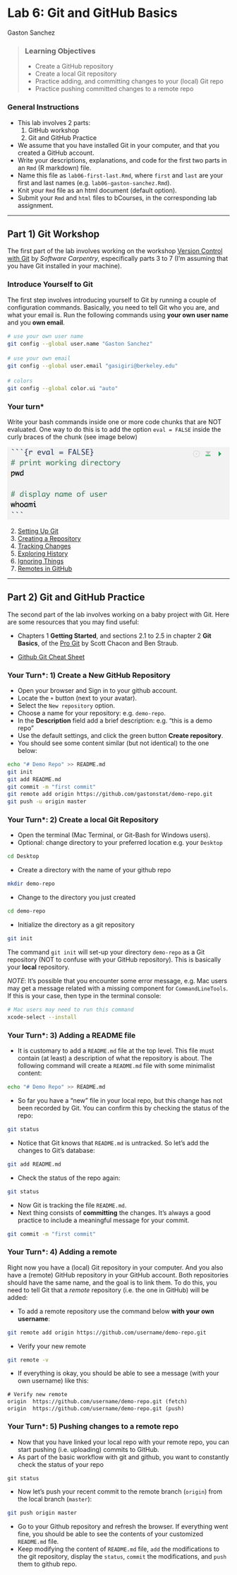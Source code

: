 Lab 6: Git and GitHub Basics
================
Gaston Sanchez

> ### Learning Objectives
> 
>   - Create a GitHub repository
>   - Create a local Git repository
>   - Practice adding, and committing changes to your (local) Git repo
>   - Practice pushing committed changes to a remote repo

### General Instructions

  - This lab involves 2 parts:
    1.  GitHub workshop
    2.  Git and GitHub Practice
  - We assume that you have installed Git in your computer, and that you
    created a GitHub account.
  - Write your descriptions, explanations, and code for the first two
    parts in an `Rmd` (R markdown) file.
  - Name this file as `lab06-first-last.Rmd`, where `first` and `last`
    are your first and last names (e.g. `lab06-gaston-sanchez.Rmd`).
  - Knit your `Rmd` file as an html document (default option).
  - Submit your `Rmd` and `html` files to bCourses, in the corresponding
    lab assignment.

-----

## Part 1) Git Workshop

The first part of the lab involves working on the workshop [Version
Control with Git](http://swcarpentry.github.io/git-novice/) by *Software
Carpentry*, especifically parts 3 to 7 (I’m assuming that you have Git
installed in your machine).

### Introduce Yourself to Git

The first step involves introducing yourself to Git by running a couple
of configuration commands. Basically, you need to tell Git who you are,
and what your email is. Run the following commands using **your own user
name** and you **own email**.

``` bash
# use your own user name
git config --global user.name "Gaston Sanchez"

# use your own email
git config --global user.email "gasigiri@berkeley.edu"

# colors
git config --global color.ui "auto"
```

### Your turn\*

Write your bash commands inside one or more code chunks that are NOT
evaluated. One way to do this is to add the option `eval = FALSE` inside
the curly braces of the chunk (see image below)

![](lab05-images/unevaluated-chunk.png)

2.  [Setting Up Git](http://swcarpentry.github.io/git-novice/02-setup/)
3.  [Creating a
    Repository](http://swcarpentry.github.io/git-novice/03-create/)
4.  [Tracking
    Changes](http://swcarpentry.github.io/git-novice/04-changes/)
5.  [Exploring
    History](http://swcarpentry.github.io/git-novice/05-history/)
6.  [Ignoring
    Things](http://swcarpentry.github.io/git-novice/06-ignore/)
7.  [Remotes in
    GitHub](http://swcarpentry.github.io/git-novice/07-github/)

-----

## Part 2) Git and GitHub Practice

The second part of the lab involves working on a baby project with Git.
Here are some resources that you may find useful:

  - Chapters 1 **Getting Started**, and sections 2.1 to 2.5 in chapter 2
    **Git Basics**, of the [Pro Git](https://git-scm.com/book/en/v2) by
    Scott Chacon and Ben Straub.

  - [Github Git Cheat
    Sheet](https://education.github.com/git-cheat-sheet-education.pdf)

### Your Turn\*: 1) Create a New GitHub Repository

  - Open your browser and Sign in to your github account.
  - Locate the `+` button (next to your avatar).
  - Select the `New repository` option.
  - Choose a name for your repository: e.g. `demo-repo`.
  - In the **Description** field add a brief description: e.g. “this is
    a demo repo”
  - Use the default settings, and click the green button **Create
    repository**.
  - You should see some content similar (but not identical) to the one
    below:

<!-- end list -->

``` bash
echo "# Demo Repo" >> README.md
git init
git add README.md
git commit -m "first commit"
git remote add origin https://github.com/gastonstat/demo-repo.git
git push -u origin master
```

### Your Turn\*: 2) Create a local Git Repository

  - Open the terminal (Mac Terminal, or Git-Bash for Windows users).
  - Optional: change directory to your preferred location e.g. your
    `Desktop`

<!-- end list -->

``` bash
cd Desktop
```

  - Create a directory with the name of your github repo

<!-- end list -->

``` bash
mkdir demo-repo
```

  - Change to the directory you just created

<!-- end list -->

``` bash
cd demo-repo
```

  - Initialize the directory as a git repository

<!-- end list -->

``` bash
git init
```

The command `git init` will set-up your directory `demo-repo` as a Git
repository (NOT to confuse with your GitHub repository). This is
basically your **local** repository.

*NOTE*: It’s possible that you encounter some error message, e.g. Mac
users may get a message related with a missing component for
`CommandLineTools`. If this is your case, then type in the terminal
console:

``` bash
# Mac users may need to run this command
xcode-select --install
```

### Your Turn\*: 3) Adding a README file

  - It is customary to add a `README.md` file at the top level. This
    file must contain (at least) a description of what the repository is
    about. The following command will create a `README.md` file with
    some minimalist content:

<!-- end list -->

``` bash
echo "# Demo Repo" >> README.md
```

  - So far you have a “new” file in your local repo, but this change has
    not been recorded by Git. You can confirm this by checking the
    status of the repo:

<!-- end list -->

``` bash
git status
```

  - Notice that Git knows that `README.md` is untracked. So let’s add
    the changes to Git’s database:

<!-- end list -->

``` bash
git add README.md
```

  - Check the status of the repo again:

<!-- end list -->

``` bash
git status
```

  - Now Git is tracking the file `README.md`.
  - Next thing consists of **committing** the changes. It’s always a
    good practice to include a meaningful message for your commit.

<!-- end list -->

``` bash
git commit -m "first commit"
```

### Your Turn\*: 4) Adding a remote

Right now you have a (local) Git repository in your computer. And you
also have a (remote) GitHub repository in your GitHub account. Both
repositories should have the same name, and the goal is to link them. To
do this, you need to tell Git that a *remote* repository (i.e. the one
in GitHub) will be added:

  - To add a remote repository use the command below **with your own
    username**:

<!-- end list -->

``` bash
git remote add origin https://github.com/username/demo-repo.git
```

  - Verify your new remote

<!-- end list -->

``` bash
git remote -v
```

  - If everything is okay, you should be able to see a message (with
    your own username) like this:

<!-- end list -->

    # Verify new remote
    origin  https://github.com/username/demo-repo.git (fetch)
    origin  https://github.com/username/demo-repo.git (push)

### Your Turn\*: 5) Pushing changes to a remote repo

  - Now that you have linked your local repo with your remote repo, you
    can start pushing (i.e. uploading) commits to GitHub.
  - As part of the basic workflow with git and github, you want to
    constantly check the status of your repo

<!-- end list -->

    git status

  - Now let’s push your recent commit to the remote branch (`origin`)
    from the local branch (`master`):

<!-- end list -->

``` bash
git push origin master
```

  - Go to your Github repository and refresh the browser. If everything
    went fine, you should be able to see the contents of your customized
    `README.md` file.
  - Keep modifying the content of `README.md` file, `add` the
    modifications to the git repository, display the `status`, `commit`
    the modifications, and `push` them to github repo.
